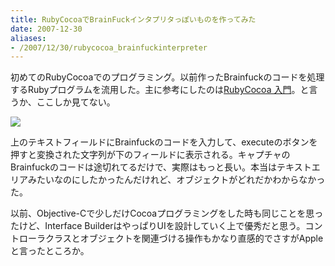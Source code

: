 ```yaml
---
title: RubyCocoaでBrainFuckインタプリタっぽいものを作ってみた
date: 2007-12-30
aliases:
- /2007/12/30/rubycocoa_brainfuckinterpreter
---
```

初めてのRubyCocoaでのプログラミング。以前作ったBrainfuckのコードを処理するRubyプログラムを流用した。主に参考にしたのは<a href="http://limechat.net/rubycocoa/tutorial/">RubyCocoa 入門</a>。と言うか、ここしか見てない。

<img src="http://farm3.static.flickr.com/2055/2148748886_48f93983a6.jpg?v=0"/>

上のテキストフィールドにBrainfuckのコードを入力して、executeのボタンを押すと変換された文字列が下のフィールドに表示される。キャプチャのBrainfuckのコードは途切れてるだけで、実際はもっと長い。本当はテキストエリアみたいなのにしたかったんだけれど、オブジェクトがどれだかわからなかった。

以前、Objective-Cで少しだけCocoaプログラミングをした時も同じことを思ったけど、Interface BuilderはやっぱりUIを設計していく上で優秀だと思う。コントローラクラスとオブジェクトを関連づける操作もかなり直感的でさすがAppleと言ったところか。